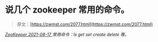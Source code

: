 <!--yml
category: 未分类
date: 0001-01-01 00:00:00
--->

# 说几个 zookeeper 常用的命令。

> 原文：[https://zwmst.com/2077.html](https://zwmst.com/2077.html)

   [ *ZooKeeper* ](https://zwmst.com/zookeeper)*[ <time datetime="2021-08-17T11:22:44+08:00"> 2021-08-17 </time> ](https://zwmst.com/2077.html)  常用命令：ls get set create delete 等。*